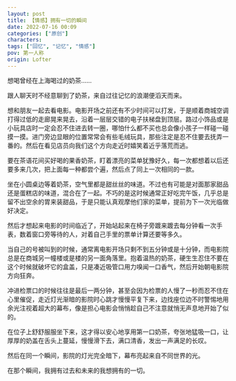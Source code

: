 ```yaml
---
layout: post
title: 【情感】拥有一切的瞬间
date: 2022-07-16 00:09
categories: ["原创"]
characters: 
tags: ["回忆", "记忆", "情感"]
pov: 第一人称
origin: Lofter
---
```


想喝曾经在上海喝过的奶茶……

跟人聊天时不经意聊到了奶茶，来自过往记忆的浪潮便滔天而来。

想和朋友一起去看电影。电影开场之前还有不少时间可以打发，于是顺着商城空调打得过低的走廊晃来晃去，沿着一层层交错的电子扶梯盘到顶层。路过小饰品或是小玩具店时一定会忍不住进去转一圈，哪怕什么都不买也总会像小孩子一样碰一碰摸一摸。进门旁边显眼的位置常常会有些毛绒玩具，那些注定是忍不住要去抚弄一番的。然后在看见店员向我们这个方向走近时嬉笑着近乎落荒而逃。

要在茶语花间买好喝的果香奶茶，盯着漂亮的菜单犹豫好久，每一次都想着以后还要多来几次，把上面每一种都尝个遍，然后点了同上一次相同的一款。

坐在小圆桌边等着奶茶，空气里都是甜丝丝的味道。不过也有可能是对面那家甜品还是蛋糕店的味道，混合在了一起。不巧的是这时候通常正好吃完午饭，几乎总是留不出空余的胃来装甜品，于是只能认真观摩他们家的菜单，提前为下一次光临做好决定。

然后才想起来电影的时间临近了，开始站起来在椅子旁踱来踱去每分钟看一次手表，数着窗口旁等待的人，对着自己手里的票单计算还要等多久。

当自己的号被叫到的时候，通常离电影开场只剩不到五分钟或是十分钟，而电影院总是在商城另一幢楼或是楼的另一面角落里。抱着温热的奶茶，硬生生忍住不要在这个时候就破坏它的盒盖，只是凑近吸管口用力嗅闻一口香气，然后开始朝电影院方向狂奔。

冲进检票口的时候往往是最后一两分钟，甚至会因为检票的人慢了一秒而忍不住在心里催促，走近灯光渐暗的影院时心跳才慢慢平复下来，边找座位边不时警惕地用余光注视着超大的幕布，像是担心电影会悄悄趁自己不注意就悄无声息地开始了似的。

在位子上舒舒服服坐下来，这才得以安心地享用第一口奶茶，夸张地猛吸一口，让厚厚的奶盖在舌头上蔓延，慢慢滑下去，满口清香，发出一声满足的长叹。

然后在同一个瞬间，影院的灯光完全暗下，幕布亮起来自不同世界的光。

在那个瞬间，我拥有过去和未来的我想拥有的一切。
